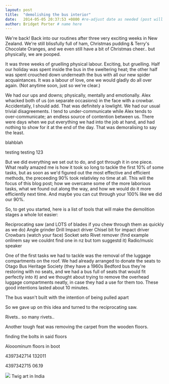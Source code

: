 ```yaml
---
layout: post
title:  "demolishing the bus interior"
date:   2014-05-05 20:37:53 +0800 #re-adjust date as needed (post will not be shown untill that date)
author: Bridget Porter # name here
---
```



We're back! Back into our routines after three very exciting weeks in New Zealand. We're still blissfully full of ham, Christmas pudding & Terry's Chocolate Oranges, and we even still have a bit of Christmas cheer.. but physically, we are pooped.

 It was three weeks of gruelling physical labour. Exciting, but gruelling. Half our holiday was spent inside the bus in the sweltering heat; the other half was spent crouched down underneath the bus with all our new spider acquaintances. It was a labour of love, one we would gladly do all over again. (Not anytime soon, just so we're clear.)
 
 We had our ups and downs; physically, mentally and emotionally. Alex whacked both of us (on separate occasions) in the face with a crowbar. Accidentally, I should add. That was definitely a lowlight. We had our usual trivial disagreements. I tend to under-communicate while Alex tends to over-communicate; an endless source of contention between us. There were days when we put everything we had into the job at hand, and had nothing to show for it at the end of the day. That was demoralising to say the least.

 blahblah
 
testing testing 123

 But we did everything we set out to do, and got through it in one piece. What really amazed me is how it took so long to tackle the first 10% of some tasks, but as soon as we'd figured out the most effective and efficient methods, the preceeding 90% took relativley no time at all. This will the focus of this blog post; how we overcame some of the more laborious tasks, what we found out along the way, and how we would do it more efficiently next time. And maybe you can cut through your 100% like we did our 90%.

 So, to get you started, here is a list of tools that will make the demolition stages a whole lot easier:

 Reciprocating saw (and LOTS of blades if you chew through them as quickly as we do)
 Angle grinder
 Drill
 Impact driver
 Chisel bit for impact driver
 Crowbars (watch your face)
 Socket seto
 Rivet remover (find example onlinem say we couldnt find one in nz but tom suggestd it)
 Radio/music speaker
 

One of the first tasks we had to tackle was the removal of the luggage compartments on the roof. We had already arranged to donate the seats to Otago Bus Heritage Society (they have a 1960s Bedford bus they're restoring with no seats, and we had a bus full of seats that would fit perfectly into it) and we thought about trying to remove the overhead luggage compartments neatly, in case they had a use for them too. These good intentions lasted about 10 minutes. 

The bus wasn't built with the intention of being pulled apart

So we gave up on this idea and turned to the reciprocating saw.

Rivets.. so many rivets..

Another tough feat was removing the carpet from the wooden floors.

finding the bolts in said floors

Alooominum floors in boot

4397342714 132011

4397342715 06.19



















<img src="{{site.url}}/images/AandB_stick.JPG"/> 
<a class="image-captions">Twig art in India</a>

